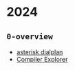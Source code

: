 # 2024

## `0-overview`
- [asterisk dialplan](./material/20240114-asterisk-dialplan.png)
- [Compiler Explorer](https://gcc.godbolt.org/)